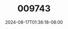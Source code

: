 --- 
title: "009743"
description: "nonton bokeh 009743 simontox   terbaru"
date: 2024-08-17T01:36:18-08:00
file_code: "ouy6zibzuw4x"
draft: false
cover: "xgvqgce0peto5nnq.jpg"
tags: ["indo", "bokep-indo", "bokep-viral", "bokep-ig"]
length: 180
fld_id: "1483129"
foldername: "Alyana id telegram"
categories: ["Alyana id telegram"]
views: 0
---